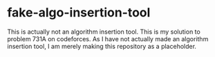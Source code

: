 # fake-algo-insertion-tool

This is actually not an algorithm insertion tool. This is my solution to problem 731A on codeforces. As I have not actually made an algorithm insertion tool, I am merely
making this repository as a placeholder. 

